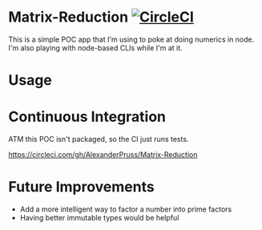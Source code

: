# Matrix-Reduction [![CircleCI](https://circleci.com/gh/AlexanderPruss/Matrix-Reduction.svg?style=svg)](https://circleci.com/gh/AlexanderPruss/Matrix-Reduction)

This is a simple POC app that I'm using to poke at doing numerics in node. I'm also playing with node-based CLIs while I'm
at it.

# Usage

# Continuous Integration

ATM this POC isn't packaged, so the CI just runs tests.

https://circleci.com/gh/AlexanderPruss/Matrix-Reduction

# Future Improvements

* Add a more intelligent way to factor a number into prime factors
* Having better immutable types would be helpful